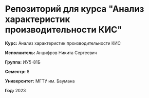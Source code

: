 # Репозиторий для курса "Анализ характеристик производительности КИС"

**Курс:** Анализ характеристик производительности КИС

**Исполнитель:** Анцифров Никита Сергеевич

**Группа:** ИУ5-81Б

**Семестр:** 8

**Университет:** МГТУ им. Баумана

**Год:** 2023
